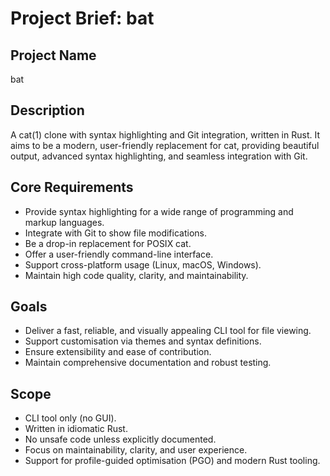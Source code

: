 # Project Brief: bat

## Project Name
bat

## Description
A cat(1) clone with syntax highlighting and Git integration, written in Rust. It aims to be a modern, user-friendly replacement for cat, providing beautiful output, advanced syntax highlighting, and seamless integration with Git.

## Core Requirements
- Provide syntax highlighting for a wide range of programming and markup languages.
- Integrate with Git to show file modifications.
- Be a drop-in replacement for POSIX cat.
- Offer a user-friendly command-line interface.
- Support cross-platform usage (Linux, macOS, Windows).
- Maintain high code quality, clarity, and maintainability.

## Goals
- Deliver a fast, reliable, and visually appealing CLI tool for file viewing.
- Support customisation via themes and syntax definitions.
- Ensure extensibility and ease of contribution.
- Maintain comprehensive documentation and robust testing.

## Scope
- CLI tool only (no GUI).
- Written in idiomatic Rust.
- No unsafe code unless explicitly documented.
- Focus on maintainability, clarity, and user experience.
- Support for profile-guided optimisation (PGO) and modern Rust tooling.